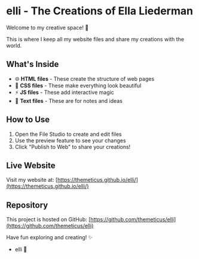 # elli - The Creations of Ella Liederman

Welcome to my creative space! 🌈

This is where I keep all my website files and share my creations with the world.

## What's Inside

- 🌐 **HTML files** - These create the structure of web pages
- 🎨 **CSS files** - These make everything look beautiful
- ⚡ **JS files** - These add interactive magic
- 📝 **Text files** - These are for notes and ideas

## How to Use

1. Open the File Studio to create and edit files
2. Use the preview feature to see your changes
3. Click "Publish to Web" to share your creations!

## Live Website

Visit my website at: [https://themeticus.github.io/elli/](https://themeticus.github.io/elli/)

## Repository

This project is hosted on GitHub: [https://github.com/themeticus/elli](https://github.com/themeticus/elli)

Have fun exploring and creating! ✨

- elli 💖